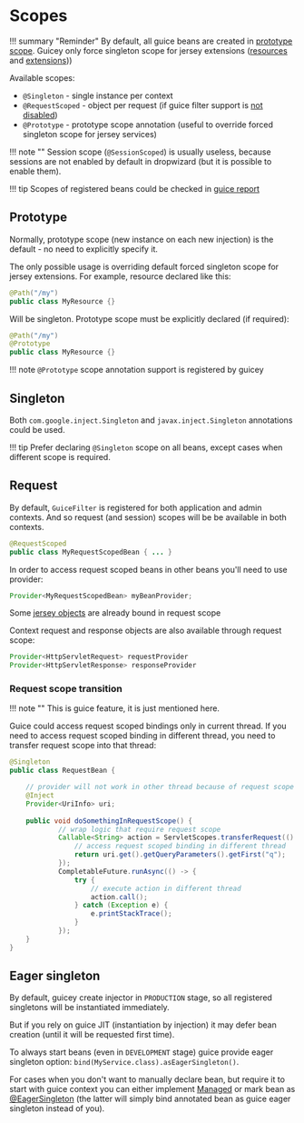 # Scopes

!!! summary "Reminder"
    By default, all guice beans are created in [prototype scope](https://github.com/google/guice/wiki/Scopes).
    Guicey only force singleton scope for jersey extensions ([resources](../../installers/resource.md) and [extensions](../../installers/jersey-ext.md)))
    
Available scopes:

* `@Singleton` - single instance per context
* `@RequestScoped` - object per request (if guice filter support is [not disabled](../web.md#disable-servletmodule-support))
* `@Prototype` - prototype scope annotation (useful to override forced singleton scope for jersey services)

!!! note ""
    Session scope (`@SessionScoped`) is usually useless, because sessions are not enabled by default in dropwizard (but it is possible to enable them).

!!! tip
    Scopes of registered beans could be checked in [guice report](../diagnostic/guice-report.md)

## Prototype

Normally, prototype scope (new instance on each new injection) is the default - no need to explicitly specify it.

The only possible usage is overriding default forced singleton scope for jersey extensions.
For example, resource declared like this:

```java                  
@Path("/my")
public class MyResource {}
```        

Will be singleton. Prototype scope must be explicitly declared (if required):

```java                  
@Path("/my")
@Prototype
public class MyResource {}
```              

!!! note
    `@Prototype` scope annotation support is registered by guicey

## Singleton

Both `com.google.inject.Singleton` and `javax.inject.Singleton` annotations could be used.

!!! tip
    Prefer declaring `@Singleton` scope on all beans, except cases when different scope is required.     

## Request

By default, `GuiceFilter` is registered for both application and admin contexts. 
And so request (and session) scopes will be be available in both contexts.

```java
@RequestScoped
public class MyRequestScopedBean { ... }
```

In order to access request scoped beans in other beans you'll need to use provider:

```java
Provider<MyRequestScopedBean> myBeanProvider;
```

Some [jersey objects](bindings.md#jersey-specific-bindings) are already bound in request scope  

Context request and response objects are also available through request scope:

```java
Provider<HttpServletRequest> requestProvider
Provider<HttpServletResponse> responseProvider
```         

### Request scope transition

!!! note ""
    This is guice feature, it is just mentioned here.

Guice could access request scoped bindings only in current thread. If you need to access 
request scoped binding in different thread, you need to transfer request scope into that thread:

```java
@Singleton 
public class RequestBean {

    // provider will not work in other thread because of request scope
    @Inject
    Provider<UriInfo> uri;
    
    public void doSomethingInRequestScope() {
            // wrap logic that require request scope 
            Callable<String> action = ServletScopes.transferRequest(() -> {
                // access request scoped binding in different thread 
                return uri.get().getQueryParameters().getFirst("q");
            });            
            CompletableFuture.runAsync(() -> {
                try {
                    // execute action in different thread
                    action.call();
                } catch (Exception e) {
                    e.printStackTrace();
                }
            });
    }
}            
```


## Eager singleton

By default, guicey create injector in `PRODUCTION` stage, so all registered singletons
will be instantiated immediately.

But if you rely on guice JIT (instantiation by injection) it may defer bean creation 
(until it will be requested first time).

To always start beans (even in `DEVELOPMENT` stage) guice provide eager singleton option:
`bind(MyService.class).asEagerSingleton()`.

For cases when you don't want to manually declare bean, but require it to start with guice context
you can either implement [Managed](../../installers/managed.md) or mark bean 
as [@EagerSingleton](../../installers/eager.md) (the latter will simply bind annotated bean as
guice eager singleton instead of you).